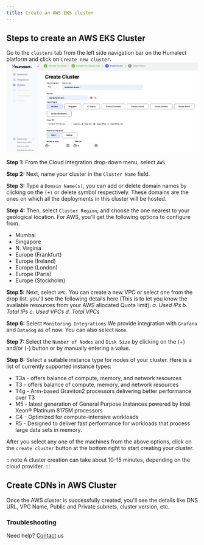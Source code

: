 ```yaml
---
title: Create an AWS EKS cluster
---
```


## Steps to create an AWS EKS Cluster
Go to the `clusters` tab from the left side navigation bar on the Humalect platform and click on `Create new cluster`.
![aws-cluster-creation](./../../static/img/aws-cluster-creation.png)


**Step 1:** From the Cloud Integration drop-down menu, select `AWS`.

**Step 2:** Next, name your cluster in the `Cluster Name` field.

**Step 3:** Type a `Domain Name(s)`, you can add or delete domain names by clicking on the `(+)` or delete symbol respectively. These domains are the ones on which all the deployments in this cluster will be hosted.

**Step 4:** Then, select `Cluster Region`, and choose the one nearest to your geological location. For AWS, you'll get the following options to configure from.

- Mumbai
- Singapore
- N. Virginia
- Europe (Frankfurt)
- Europe (Ireland)
- Europe (London)
- Europe (Paris)
- Europe (Stockholm)

**Step 5:** Next, select `VPC`. You can create a new VPC or select one from the drop list.
 you'll see the following details here (This is to let you know the available resources from your AWS allocated Quota limit):
 *a. Used IPs
 b. Total IPs
 c. Used VPCs
 d. Total VPCs*


**Step 6:** Select `Monitoring Integrations` We provide integration with `Grafana` and `Datadog` as of now. You can also select `None`.

**Step 7:** Select the `Number of Nodes` and `Disk Size` by clicking on the (+) and/or (-) button or by manually entering a value.

**Step 8:** Select a suitable instance type for nodes of your cluster. Here is a list of currently supported instance types:
- T3a - offers balance of compute, memory, and network resources
- T3 - offers balance of compute, memory, and network resources
- T4g - Arm-based Graviton2 processors delivering better performance over T3
- M5 - latest generation of General Purpose Instances powered by Intel Xeon® Platinum 8175M processors
- C4 - Optimized for compute-intensive workloads
- R5 - Designed to deliver fast performance for workloads that process large data sets in memory.

<!---
## Select a Virtual Machine:

### 1. T3a Instances
Offer a balance of compute, memory, and network resources for a broad spectrum of general-purpose workloads including micro-services, low-latency interactive applications, small and medium databases, virtual desktops, development environments, code repositories, and business-critical applications.

<img src="/aws/aws-t3a.png" width=75%>



### 2. T3 Instances
Offer a balance of compute, memory, and network resources and are designed for applications with moderate CPU usage that experience temporary spikes in use.

<img src="/aws/aws-t3.png" width=75%>

### 3. T4g Instances
Offers a balance of compute, memory, and network resources for a broad spectrum of general-purpose workloads including large-scale micro-services, small and medium databases, virtual desktops, and business-critical applications.

<img src="/aws/aws-t4g.png" width=75%>

### 4. M5 Instances
This family provides a balance of computing, memory, and network resources, and is a good choice for many applications.

<img src="/aws/aws-m5.png" width=75%>

### 5. C4 Instances
Instances are optimized for compute-intensive workloads and deliver very cost-effective high performance at a low price-per-compute ratio.


<img src="/aws/aws-c4.png" width=75%>

### 6. R5 Instances
Memory-optimized instances are designed to deliver fast performance for workloads that process large data sets in memory.

<img src="/aws/aws-r5.png" width=75%>
-->

After you select any one of the machines from the above options, click on the `create cluster` button at the bottom right to start creating your cluster.

:::note 
A cluster creation can take about 10-15 minutes, depending on the cloud provider.
:::

## Create CDNs in AWS Cluster

Once the AWS cluster is successfully created, you'll see the details like DNS URL, VPC Name, Public and Private subnets, cluster version, etc. 




### Troubleshooting
Need help? [Contact](./../Contact-us/reach-out-to-us) us

